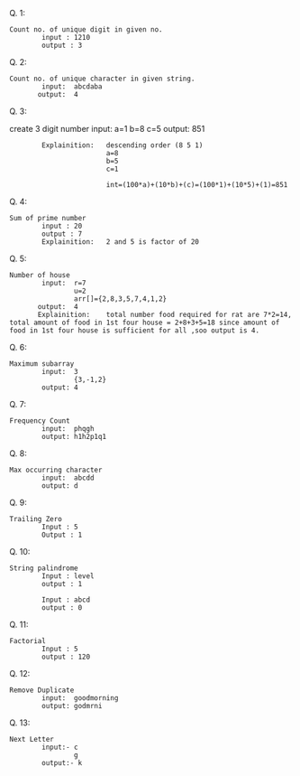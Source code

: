 Q. 1:

	Count no. of unique digit in given no.
            input : 1210
            output : 3

Q. 2:

	Count no. of unique character in given string.
            input:	abcdaba
           output: 	4
			   
Q. 3:

   create 3 digit number
			input:	a=1
					b=8
					c=5
		   output:	851
					
			Explainition:	descending order (8 5 1)
							a=8
							b=5
							c=1
							
							int=(100*a)+(10*b)+(c)=(100*1)+(10*5)+(1)=851
							
Q. 4:

	Sum of prime number
			input : 20
            output : 7
			Explainition:	2 and 5 is factor of 20
			
Q. 5:

	Number of house
			input:	r=7
					u=2
					arr[]={2,8,3,5,7,4,1,2}
		   output:  4
		   Explainition:	total number food required for rat are 7*2=14, total amount of food in 1st four house = 2+8+3+5=18 since amount of food in 1st four house is sufficient for all ,soo output is 4.	   

Q. 6:

	Maximum subarray
			input: 	3
					{3,-1,2}
			output: 4
			
Q. 7:

 	Frequency Count
			input:  phqgh
			output: h1h2p1q1
			
Q. 8:

	Max occurring character
			input:  abcdd
			output: d
			
Q. 9:

	Trailing Zero
            Input : 5
            Output : 1
			
Q. 10:

	String palindrome
            Input : level
            output : 1

            Input : abcd
            output : 0
			
Q. 11:

	Factorial
			Input : 5
            output : 120

Q. 12:

	Remove Duplicate
			input:  goodmorning
			output: godmrni

Q. 13:

	Next Letter
			input:- c
					g
			output:- k